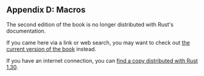## Appendix D: Macros

The second edition of the book is no longer distributed with Rust's documentation.

If you came here via a link or web search, you may want to check out [the current
version of the book](../ch19-05-macros.html) instead.

If you have an internet connection, you can [find a copy distributed with
Rust
1.30](https://doc.rust-lang.org/1.30.0/book/second-edition/appendix-04-macros.html).